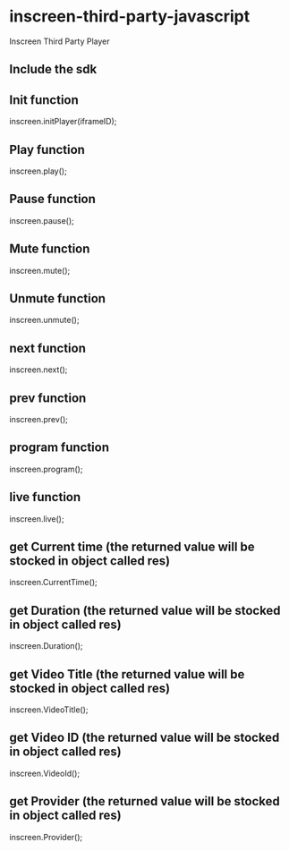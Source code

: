 # inscreen-third-party-javascript
Inscreen Third Party Player

## Include the sdk 
<script type="text/javascript"  src="inscreenSdk.js"></script>

## Init function
inscreen.initPlayer(iframeID);

## Play function 
inscreen.play();

## Pause function
inscreen.pause();

## Mute function
inscreen.mute();

## Unmute function
inscreen.unmute();

## next function
inscreen.next();

## prev function
inscreen.prev();

## program function
inscreen.program();

## live function
inscreen.live();

## get Current time (the returned value will be stocked in object called res)
inscreen.CurrentTime();

## get Duration (the returned value will be stocked in object called res)
inscreen.Duration();

## get Video Title (the returned value will be stocked in object called res)
inscreen.VideoTitle();

## get Video ID (the returned value will be stocked in object called res)
inscreen.VideoId();
 
## get Provider (the returned value will be stocked in object called res)
inscreen.Provider();
